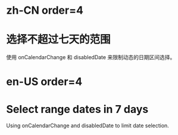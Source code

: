 # zh-CN order=4

# 选择不超过七天的范围

使用 onCalendarChange 和 disabledDate 来限制动态的日期区间选择。

# en-US order=4

# Select range dates in 7 days

Using onCalendarChange and disabledDate to limit date selection.
